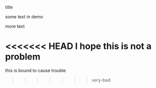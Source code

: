 title

some text in demo

more text

<<<<<<< HEAD
I hope this is not a problem
=======
this is bound to cause trouble
>>>>>>> very-bad
